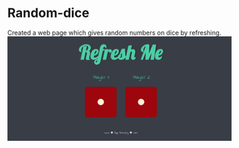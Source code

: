 # Random-dice
Created a web page which gives random numbers on dice by refreshing.
<img src="002.jpg">
